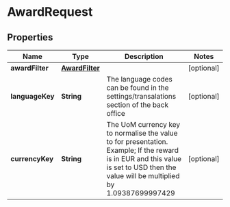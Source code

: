 

# AwardRequest


## Properties

Name | Type | Description | Notes
------------ | ------------- | ------------- | -------------
**awardFilter** | [**AwardFilter**](AwardFilter.md) |  |  [optional]
**languageKey** | **String** | The language codes can be found in the settings/transalations section of the back office |  [optional]
**currencyKey** | **String** | The UoM currency key to normalise the value to for presentation. Example; If the reward is in EUR and this value is set to USD then the value will be multiplied by 1.09387699997429 |  [optional]



